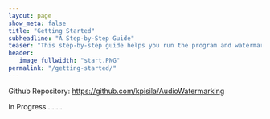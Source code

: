 ```yaml
---
layout: page
show_meta: false
title: "Getting Started"
subheadline: "A Step-by-Step Guide"
teaser: "This step-by-step guide helps you run the program and watermark your audio."
header:
   image_fullwidth: "start.PNG"
permalink: "/getting-started/"
---
```

Github Repository: https://github.com/kpisila/AudioWatermarking

In Progress .......

